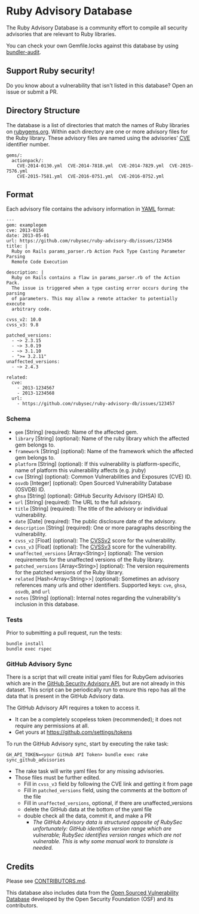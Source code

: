 # Ruby Advisory Database

The Ruby Advisory Database is a community effort to compile all security advisories that are relevant to Ruby libraries.

You can check your own Gemfile.locks against this database by using [bundler-audit](https://github.com/rubysec/bundler-audit).

## Support Ruby security!

Do you know about a vulnerability that isn't listed in this database? Open an issue or submit a PR.

## Directory Structure

The database is a list of directories that match the names of Ruby libraries on
[rubygems.org]. Within each directory are one or more advisory files
for the Ruby library. These advisory files are named using
the advisories' [CVE] identifier number.

    gems/:
      actionpack/:
        CVE-2014-0130.yml  CVE-2014-7818.yml  CVE-2014-7829.yml  CVE-2015-7576.yml
        CVE-2015-7581.yml  CVE-2016-0751.yml  CVE-2016-0752.yml

## Format

Each advisory file contains the advisory information in [YAML] format:

    ---
    gem: examplegem
    cve: 2013-0156
    date: 2013-05-01
    url: https://github.com/rubysec/ruby-advisory-db/issues/123456
    title: |
      Ruby on Rails params_parser.rb Action Pack Type Casting Parameter Parsing
      Remote Code Execution

    description: |
      Ruby on Rails contains a flaw in params_parser.rb of the Action Pack.
      The issue is triggered when a type casting error occurs during the parsing
      of parameters. This may allow a remote attacker to potentially execute
      arbitrary code.

    cvss_v2: 10.0
    cvss_v3: 9.8

    patched_versions:
      - ~> 2.3.15
      - ~> 3.0.19
      - ~> 3.1.10
      - ">= 3.2.11"
    unaffected_versions:
      - ~> 2.4.3

    related:
      cve:
        - 2013-1234567
        - 2013-1234568
      url:
        - https://github.com/rubysec/ruby-advisory-db/issues/123457


### Schema

* `gem` \[String\] (required): Name of the affected gem.
* `library` \[String\] (optional): Name of the ruby library which the affected gem belongs to.
* `framework` \[String\] (optional): Name of the framework which the affected
  gem belongs to.
* `platform` \[String\] (optional): If this vulnerability is platform-specific, name of platform this vulnerability affects (e.g. jruby)
* `cve` \[String\] (optional): Common Vulnerabilities and Exposures (CVE) ID.
* `osvdb` \[Integer\] (optional): Open Sourced Vulnerability Database (OSVDB) ID.
* `ghsa` \[String\] (optional): GitHub Security Advisory (GHSA) ID.
* `url` \[String\] (required): The URL to the full advisory.
* `title` \[String\] (required): The title of the advisory or individual vulnerability.
* `date` \[Date\] (required): The public disclosure date of the advisory.
* `description` \[String\] (required): One or more paragraphs describing the vulnerability.
* `cvss_v2` \[Float\] (optional): The [CVSSv2] score for the vulnerability.
* `cvss_v3` \[Float\] (optional): The [CVSSv3] score for the vulnerability.
* `unaffected_versions` \[Array\<String\>\] (optional): The version requirements for the
  unaffected versions of the Ruby library.
* `patched_versions` \[Array\<String\>\] (optional): The version requirements for the
  patched versions of the Ruby library.
* `related` \[Hash\<Array\<String\>\>\] (optional): Sometimes an advisory references many urls and other identifiers. Supported keys: `cve`, `ghsa`, `osvdb`, and `url`
* `notes` \[String\] (optional): Internal notes regarding the vulnerability's inclusion in this database.

### Tests
Prior to submitting a pull request, run the tests:

```
bundle install
bundle exec rspec
```

### GitHub Advisory Sync

There is a script that will create initial yaml files for RubyGem advisories which
are in the [GitHub Security Advisory API](https://developer.github.com/v4/object/securityadvisory/),
but are not already in this dataset.  This script can be periodically run to ensure
this repo has all the data that is present in the GitHub Advisory data.

The GitHub Advisory API requires a token to access it.
- It can be a completely scopeless token (recommended); it does not require any permissions at all.
- Get yours at https://github.com/settings/tokens

To run the GitHub Advisory sync, start by executing the rake task:
```
GH_API_TOKEN=<your GitHub API Token> bundle exec rake sync_github_advisories
```

- The rake task will write yaml files for any missing advisories.
- Those files must be further edited.
  - Fill in `cvss_v3` field by following the CVE link and getting it from page
  - Fill in `patched_versions` field, using the comments at the bottom of the file
  - Fill in `unaffected_versions`, optional, if there are unaffected_versions
  - delete the GitHub data at the bottom of the yaml file
  - double check all the data, commit it, and make a PR
    - *The GitHub Advisory data is structured opposite of RubySec unfortunately:
       GitHub identifies version range which are vulnerable; RubySec identifies
      version ranges which are not vulnerable.  This is why some manual
      work to translate is needed.*


## Credits

Please see [CONTRIBUTORS.md].

This database also includes data from the [Open Sourced Vulnerability Database][OSVDB]
developed by the Open Security Foundation (OSF) and its contributors.

[rubygems.org]: https://rubygems.org/
[CVE]: https://cve.mitre.org/
[OSVDB]: https://en.wikipedia.org/wiki/Open_Source_Vulnerability_Database
[GHSA]: https://help.github.com/en/articles/about-maintainer-security-advisories
[CVSSv2]: https://www.first.org/cvss/v2/guide
[CVSSv3]: https://www.first.org/cvss/user-guide
[YAML]: http://www.yaml.org/
[CONTRIBUTORS.md]: https://github.com/rubysec/ruby-advisory-db/blob/master/CONTRIBUTORS.md
